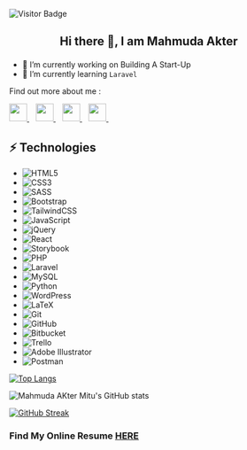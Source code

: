 ![Visitor Badge](https://visitor-badge.laobi.icu/badge?page_id=mitu1403)

## <p align="center">Hi there 👋, I am Mahmuda Akter</p>

- 🔭 I’m currently working on Building A Start-Up
- 🌱 I’m currently learning `Laravel`



Find out more about me :

<p align="left"> 
  <a href="https://www.facebook.com/profile.php?id=100009156817243" target="_blank" rel="noreferrer">
    <img src="https://raw.githubusercontent.com/danielcranney/readme-generator/main/public/icons/socials/facebook.svg" width="32" height="32" />
  </a> &nbsp;&nbsp;   
  <a href="http://www.instagram.com/mahmuda.akter__" target="_blank" rel="noreferrer">
    <img src="https://raw.githubusercontent.com/danielcranney/readme-generator/main/public/icons/socials/instagram.svg" width="32" height="32" />
  </a> &nbsp;&nbsp;
  <a href="https://www.linkedin.com/in/mahmuda-akter-mitu" target="_blank" rel="noreferrer">
    <img src="https://raw.githubusercontent.com/danielcranney/readme-generator/main/public/icons/socials/linkedin.svg" width="32" height="32" />
  </a>&nbsp;&nbsp;
  <a href="https://www.github.com/mitu1403" target="_blank" rel="noreferrer">
    <img src="https://raw.githubusercontent.com/danielcranney/readme-generator/main/public/icons/socials/github-dark.svg" width="32" height="32" />
  </a>&nbsp;&nbsp;
</p>




## ⚡ Technologies

-	![HTML5](https://img.shields.io/badge/html5-%23E34F26.svg?style=for-the-badge&logo=html5&logoColor=white)
-	![CSS3](https://img.shields.io/badge/css3-%231572B6.svg?style=for-the-badge&logo=css3&logoColor=white)
-	![SASS](https://img.shields.io/badge/SASS-hotpink.svg?style=for-the-badge&logo=SASS&logoColor=white)
-	![Bootstrap](https://img.shields.io/badge/bootstrap-%23563D7C.svg?style=for-the-badge&logo=bootstrap&logoColor=white)
-	![TailwindCSS](https://img.shields.io/badge/tailwindcss-%2338B2AC.svg?style=for-the-badge&logo=tailwind-css&logoColor=white)
-	![JavaScript](https://img.shields.io/badge/javascript-%23323330.svg?style=for-the-badge&logo=javascript&logoColor=%23F7DF1E)
-	![jQuery](https://img.shields.io/badge/jquery-%230769AD.svg?style=for-the-badge&logo=jquery&logoColor=white)
-	![React](https://img.shields.io/badge/react-%2320232a.svg?style=for-the-badge&logo=react&logoColor=%2361DAFB)
-	![Storybook](https://img.shields.io/badge/-Storybook-FF4785?style=for-the-badge&logo=storybook&logoColor=white)
-	![PHP](https://img.shields.io/badge/php-%23777BB4.svg?style=for-the-badge&logo=php&logoColor=white)
-	![Laravel](https://img.shields.io/badge/laravel-%23FF2D20.svg?style=for-the-badge&logo=laravel&logoColor=white)
-	![MySQL](https://img.shields.io/badge/mysql-%2300f.svg?style=for-the-badge&logo=mysql&logoColor=white)
-	![Python](https://img.shields.io/badge/python-3670A0?style=for-the-badge&logo=python&logoColor=ffdd54)
-	![WordPress](https://img.shields.io/badge/WordPress-%23117AC9.svg?style=for-the-badge&logo=WordPress&logoColor=white)
-	![LaTeX](https://img.shields.io/badge/latex-%23008080.svg?style=for-the-badge&logo=latex&logoColor=white)
-	![Git](https://img.shields.io/badge/git-%23F05033.svg?style=for-the-badge&logo=git&logoColor=white)
-	![GitHub](https://img.shields.io/badge/github-%23121011.svg?style=for-the-badge&logo=github&logoColor=white)
-	![Bitbucket](https://img.shields.io/badge/bitbucket-%230047B3.svg?style=for-the-badge&logo=bitbucket&logoColor=white)
-	![Trello](https://img.shields.io/badge/Trello-%23026AA7.svg?style=for-the-badge&logo=Trello&logoColor=white)
-	![Adobe Illustrator](https://img.shields.io/badge/adobe%20illustrator-%23FF9A00.svg?style=for-the-badge&logo=adobe%20illustrator&logoColor=white)
-	![Postman](https://img.shields.io/badge/Postman-FF6C37?style=for-the-badge&logo=postman&logoColor=white)



[![Top Langs](https://github-readme-stats.vercel.app/api/top-langs/?username=mitu1403&layout=compact&theme=material-palenight)](https://github.com/mitu1403/github-readme-stats)


![Mahmuda AKter Mitu's GitHub stats](https://github-readme-stats.vercel.app/api?username=mitu1403&theme=material-palenight&show_icons=true)


[![GitHub Streak](https://github-readme-streak-stats.herokuapp.com?user=mitu1403&theme=material-palenight&date_format=M%20j%5B%2C%20Y%5D)](https://git.io/streak-stats)


### Find My Online Resume <a href="https://mitu1403.github.io/hl-task">HERE</a>
